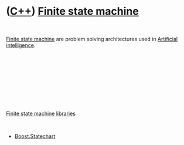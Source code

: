 



 

 

 

 

 

([C++](Cpp.htm)) [Finite state machine](CppFiniteStateMachine.htm)
==================================================================

 

[Finite state machine](CppFiniteStateMachine.htm) are problem solving
architectures used in [Artificial
intelligence](CppArtificialIntelligence.htm).

 

 

 

 

 

[Finite state machine](CppFiniteStateMachine.htm)
[libraries](CppLibrary.htm)

 

-   [Boost.Statechart](CppStatechart.htm)

 

 

 

 

 





 




